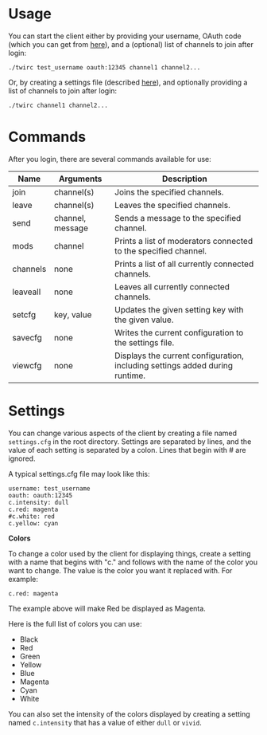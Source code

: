 Usage
=====

You can start the client either by providing your username, OAuth code (which you can get from [here](https://twitchapps.com/tmi/)), and a (optional) list of channels to join after login:
```
./twirc test_username oauth:12345 channel1 channel2...
```
Or, by creating a settings file (described [here](#settings)), and optionally providing a list of channels to join after login:
```
./twirc channel1 channel2...
```

Commands
========

After you login, there are several commands available for use:

Name     | Arguments        | Description
-------- | ---------------- | -----------
join     | channel(s)       | Joins the specified channels.
leave    | channel(s)       | Leaves the specified channels.
send     | channel, message | Sends a message to the specified channel.
mods     | channel          | Prints a list of moderators connected to the specified channel.
channels | none             | Prints a list of all currently connected channels.
leaveall | none             | Leaves all currently connected channels.
setcfg   | key, value       | Updates the given setting key with the given value.
savecfg  | none             | Writes the current configuration to the settings file.
viewcfg  | none             | Displays the current configuration, including settings added during runtime.

Settings
========

You can change various aspects of the client by creating a file named ```settings.cfg``` in the root directory. Settings are separated by lines, and the value of each setting is separated by a colon. Lines that begin with # are ignored.

A typical settings.cfg file may look like this:
```
username: test_username
oauth: oauth:12345
c.intensity: dull
c.red: magenta
#c.white: red
c.yellow: cyan
```

**Colors**

To change a color used by the client for displaying things, create a setting with a name that begins with "c." and follows with the name of the color you want to change. The value is the color you want it replaced with. For example:
```
c.red: magenta
```
The example above will make Red be displayed as Magenta.

Here is the full list of colors you can use:
* Black
* Red
* Green
* Yellow
* Blue
* Magenta
* Cyan
* White

You can also set the intensity of the colors displayed by creating a setting named ```c.intensity``` that has a value of either ```dull``` or ```vivid```.
